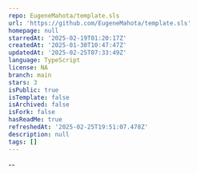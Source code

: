 ```yaml
---
repo: EugeneMahota/template.sls
url: 'https://github.com/EugeneMahota/template.sls'
homepage: null
starredAt: '2025-02-19T01:20:17Z'
createdAt: '2025-01-30T10:47:47Z'
updatedAt: '2025-02-25T07:33:49Z'
language: TypeScript
license: NA
branch: main
stars: 3
isPublic: true
isTemplate: false
isArchived: false
isFork: false
hasReadMe: true
refreshedAt: '2025-02-25T19:51:07.478Z'
description: null
tags: []
---
```


--
